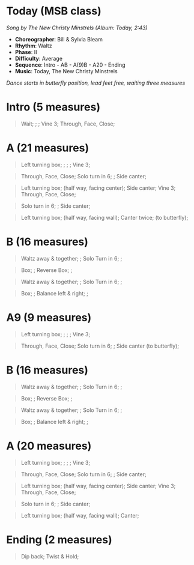 # Today (MSB class)
*Song by The New Christy Minstrels (Album: Today, 2:43)*

* **Choreographer**: Bill & Sylvia Bleam
* **Rhythm**: Waltz
* **Phase**: II
* **Difficulty**: Average
* **Sequence**: Intro - AB - A(9)B - A20 - Ending
* **Music**: Today, The New Christy Minstrels

*Dance starts in butterfly position, lead feet free, waiting three measures*

# Intro (5 measures)

> Wait; ; ; Vine 3; Through, Face, Close;

# A (21 measures)

> Left turning box; ; ; ; Vine 3;

> Through, Face, Close; Solo turn in 6; ; Side canter;

> Left turning box; (half way, facing center); Side canter; Vine 3; Through, Face, Close;

> Solo turn in 6; ; Side canter;

> Left turning box; (half way, facing wall); Canter twice; (to butterfly);

# B (16 measures)

> Waltz away & together; ; Solo Turn in 6; ;

> Box; ; Reverse Box; ;

> Waltz away & together; ; Solo Turn in 6; ;

> Box; ; Balance left & right; ;

# A9 (9 measures)

> Left turning box; ; ; ; Vine 3;

> Through, Face, Close; Solo turn in 6; ; Side canter (to butterfly);

# B (16 measures)

> Waltz away & together; ; Solo Turn in 6; ;

> Box; ; Reverse Box; ;

> Waltz away & together; ; Solo Turn in 6; ;

> Box; ; Balance left & right; ;

# A (20 measures)

> Left turning box; ; ; ; Vine 3;

> Through, Face, Close; Solo turn in 6; ; Side canter;

> Left turning box; (half way, facing center); Side canter; Vine 3; Through, Face, Close;

> Solo turn in 6; ; Side canter;

> Left turning box; (half way, facing wall); Canter;

# Ending (2 measures)

> Dip back; Twist & Hold;
